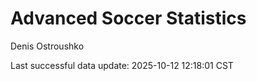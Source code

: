 # Advanced Soccer Statistics
Denis Ostroushko

<!-- gfm -->

Last successful data update: 2025-10-12 12:18:01 CST

